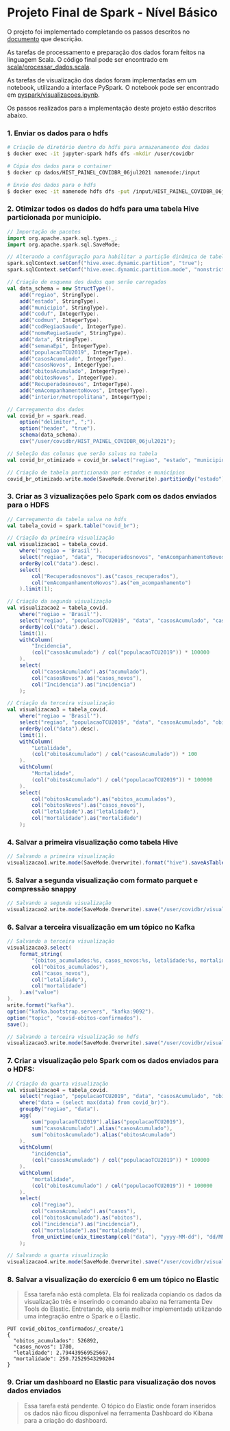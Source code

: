 # Projeto Final de Spark - Nível Básico

O projeto foi implementado completando os passos descritos no [documento](../docs/projeto_final_spark.pdf) que descrição.

As tarefas de processamento e preparação dos dados foram feitos na linguagem Scala. O código final pode ser encontrado em [scala/processar_dados.scala](scala/processar_dados.scala).

As tarefas de visualização dos dados foram implementadas em um notebook, utilizando a interface PySpark. O notebook pode ser encontrado em [pyspark/visualizacoes.ipynb](pyspark/visualizacoes.ipynb).

Os passos realizados para a implementação deste projeto estão descritos abaixo.

### 1. Enviar os dados para o hdfs

```bash
# Criação de diretório dentro do hdfs para armazenamento dos dados
$ docker exec -it jupyter-spark hdfs dfs -mkdir /user/covidbr

# Cópia dos dados para o container
$ docker cp dados/HIST_PAINEL_COVIDBR_06jul2021 namenode:/input

# Envio dos dados para o hdfs
$ docker exec -it namenode hdfs dfs -put /input/HIST_PAINEL_COVIDBR_06jul2021 /user/covidbr
```

### 2. Otimizar todos os dados do hdfs para uma tabela Hive particionada por município.

```scala
// Importação de pacotes
import org.apache.spark.sql.types._;
import org.apache.spark.sql.SaveMode;

// Alterando a configuração para habilitar a partição dinâmica de tabelas Hive
spark.sqlContext.setConf("hive.exec.dynamic.partition", "true");
spark.sqlContext.setConf("hive.exec.dynamic.partition.mode", "nonstrict");

// Criação de esquema dos dados que serão carregados
val data_schema = new StructType().
    add("regiao", StringType).
    add("estado", StringType).
    add("municipio", StringType).
    add("coduf", IntegerType).
    add("codmun", IntegerType).
    add("codRegiaoSaude", IntegerType).
    add("nomeRegiaoSaude", StringType).
    add("data", StringType).
    add("semanaEpi", IntegerType).
    add("populacaoTCU2019", IntegerType).
    add("casosAcumulado", IntegerType).
    add("casosNovos", IntegerType).
    add("obitosAcumulado", IntegerType).
    add("obitosNovos", IntegerType).
    add("Recuperadosnovos", IntegerType).
    add("emAcompanhamentoNovos", IntegerType).
    add("interior/metropolitana", IntegerType);

// Carregamento dos dados
val covid_br = spark.read.
    option("delimiter", ";").
    option("header", "true").
    schema(data_schema).
    csv("/user/covidbr/HIST_PAINEL_COVIDBR_06jul2021");

// Seleção das colunas que serão salvas na tabela
val covid_br_otimizado = covid_br.select("regiao", "estado", "municipio", "populacaoTCU2019", "data", "casosAcumulado", "casosNovos", "obitosAcumulado", "obitosNovos", "Recuperadosnovos", "emAcompanhamentoNovos");

// Criação de tabela particionada por estados e municípios
covid_br_otimizado.write.mode(SaveMode.Overwrite).partitionBy("estado").bucketBy(8, "municipio").sortBy("municipio").saveAsTable("covid_br");
```

### 3. Criar as 3 vizualizações pelo Spark com os dados enviados para o HDFS

```scala
// Carregamento da tabela salva no hdfs
val tabela_covid = spark.table("covid_br");

// Criação da primeira visualização
val visualizacao1 = tabela_covid.
    where("regiao = 'Brasil'").
    select("regiao", "data", "Recuperadosnovos", "emAcompanhamentoNovos").
    orderBy(col("data").desc).
    select(
        col("Recuperadosnovos").as("casos_recuperados"),
        col("emAcompanhamentoNovos").as("em_acompanhamento")
    ).limit(1);

// Criação da segunda visualização
val visualizacao2 = tabela_covid.
    where("regiao = 'Brasil'").
    select("regiao", "populacaoTCU2019", "data", "casosAcumulado", "casosNovos").
    orderBy(col("data").desc).
    limit(1).
    withColumn(
        "Incidencia", 
        (col("casosAcumulado") / col("populacaoTCU2019")) * 100000
    ).
    select(
        col("casosAcumulado").as("acumulado"),
        col("casosNovos").as("casos_novos"),
        col("Incidencia").as("incidencia")
    );

// Criação da terceira visualização
val visualizacao3 = tabela_covid.
    where("regiao = 'Brasil'").
    select("regiao", "populacaoTCU2019", "data", "casosAcumulado", "obitosAcumulado", "obitosNovos").
    orderBy(col("data").desc).
    limit(1).
    withColumn(
        "Letalidade", 
        (col("obitosAcumulado") / col("casosAcumulado")) * 100
    ).
    withColumn(
        "Mortalidade", 
        (col("obitosAcumulado") / col("populacaoTCU2019")) * 100000
    ).
    select(
        col("obitosAcumulado").as("obitos_acumulados"),
        col("obitosNovos").as("casos_novos"),
        col("letalidade").as("letalidade"),
        col("mortalidade").as("mortalidade")
    );
```

### 4. Salvar a primeira visualização como tabela Hive

```scala
// Salvando a primeira visualização
visualizacao1.write.mode(SaveMode.Overwrite).format("hive").saveAsTable("visualizacao1");
```

### 5. Salvar a segunda visualização com formato parquet e compressão snappy

```scala
// Salvando a segunda visualização
visualizacao2.write.mode(SaveMode.Overwrite).save("/user/covidbr/visualizacao2");
```

### 6. Salvar a terceira visualização em um tópico no Kafka

```scala
// Salvando a terceira visualização
visualizacao3.select(
    format_string(
        "{obitos_acumulados:%s, casos_novos:%s, letalidade:%s, mortalidade:%s}", 
        col("obitos_acumulados"), 
        col("casos_novos"), 
        col("letalidade"), 
        col("mortalidade")
    ).as("value")
).
write.format("kafka").
option("kafka.bootstrap.servers", "kafka:9092").
option("topic", "covid-obitos-confirmados").
save();

// Salvando a terceira visualização no hdfs
visualizacao3.write.mode(SaveMode.Overwrite).save("/user/covidbr/visualizacao3");
```

### 7. Criar a visualização pelo Spark com os dados enviados para o HDFS:

```scala
// Criação da quarta visualização
val visualizacao4 = tabela_covid.
    select("regiao", "populacaoTCU2019", "data", "casosAcumulado", "obitosAcumulado").
    where("data = (select max(data) from covid_br)").
    groupBy("regiao", "data").
    agg(
        sum("populacaoTCU2019").alias("populacaoTCU2019"),
        sum("casosAcumulado").alias("casosAcumulado"),
        sum("obitosAcumulado").alias("obitosAcumulado")
    ).
    withColumn(
        "incidencia", 
        (col("casosAcumulado") / col("populacaoTCU2019")) * 100000
    ).
    withColumn(
        "mortalidade", 
        (col("obitosAcumulado") / col("populacaoTCU2019")) * 100000
    ).
    select(
        col("regiao"),
        col("casosAcumulado").as("casos"),
        col("obitosAcumulado").as("obitos"),
        col("incidencia").as("incidencia"),
        col("mortalidade").as("mortalidade"),
        from_unixtime(unix_timestamp(col("data"), "yyyy-MM-dd"), "dd/MM/yyyy HH:mm").as("atualizacao")
    );

// Salvando a quarta visualização
visualizacao4.write.mode(SaveMode.Overwrite).save("/user/covidbr/visualizacao4");
```

### 8. Salvar a visualização do exercício 6 em um tópico no Elastic

> Essa tarefa não está completa. Ela foi realizada copiando os dados da visualização três e inserindo o comando abaixo na ferramenta Dev Tools do Elastic. Entretando, ela seria melhor implementada utilizando uma integração entre o Spark e o Elastic. 

```
PUT covid_obitos_confirmados/_create/1
{
  "obitos_acumulados": 526892,
  "casos_novos": 1780,
  "letalidade": 2.794439569525667,
  "mortalidade": 250.72529543290204
}
```

### 9. Criar um dashboard no Elastic para visualização dos novos dados enviados

> Essa tarefa está pendente. O tópico do Elastic onde foram inseridos os dados não ficou disponível na ferramenta Dashboard do Kibana para a criação do dashboard.